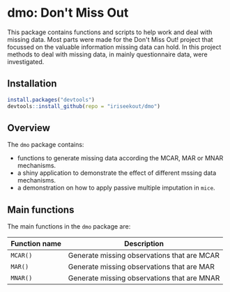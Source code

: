 <!-- README.md is generated from README.Rmd. Please edit that file -->
dmo: Don't Miss Out
=====================

This package contains functions and scripts to help work and deal with missing data. Most parts were made for the Don't Miss Out! project that focussed on the valuable information missing data can hold. In this project methods to deal with missing data, in mainly questionnaire data, were investigated.

Installation
------------

``` r
install.packages("devtools")
devtools::install_github(repo = "iriseekout/dmo")
```

Overview
--------

The `dmo` package contains:

-   functions to generate missing data according the MCAR, MAR or MNAR mechanisms.
-   a shiny application to demonstrate the effect of different mssing data mechanisms.
-   a demonstration on how to apply passive multiple imputation in `mice`.

Main functions
--------------

The main functions in the `dmo` package are:

| Function name | Description                                 |
|---------------|---------------------------------------------|
| `MCAR()`      | Generate missing observations that are MCAR |
| `MAR()`       | Generate missing observations that are MAR  |
| `MNAR()`      | Generate missing observations that are MNAR |